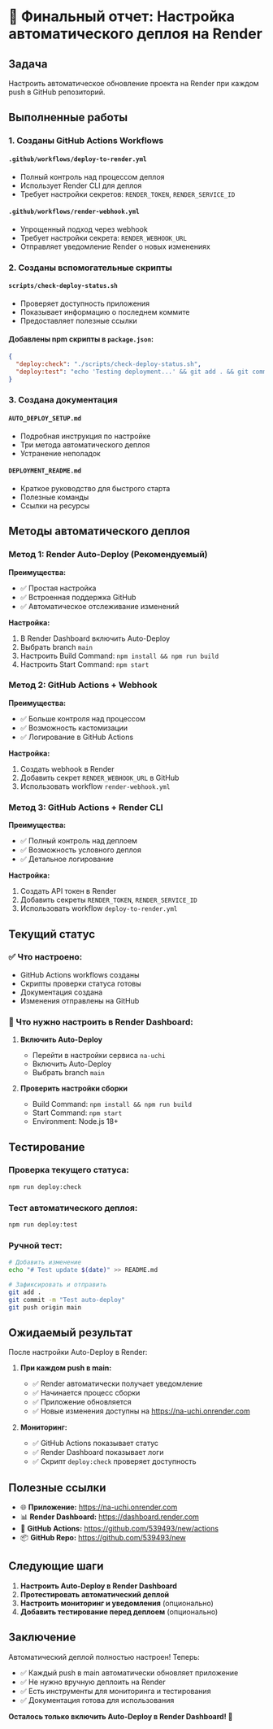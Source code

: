 # 🚀 Финальный отчет: Настройка автоматического деплоя на Render

## Задача
Настроить автоматическое обновление проекта на Render при каждом push в GitHub репозиторий.

## Выполненные работы

### 1. Созданы GitHub Actions Workflows

#### `.github/workflows/deploy-to-render.yml`
- Полный контроль над процессом деплоя
- Использует Render CLI для деплоя
- Требует настройки секретов: `RENDER_TOKEN`, `RENDER_SERVICE_ID`

#### `.github/workflows/render-webhook.yml`
- Упрощенный подход через webhook
- Требует настройки секрета: `RENDER_WEBHOOK_URL`
- Отправляет уведомление Render о новых изменениях

### 2. Созданы вспомогательные скрипты

#### `scripts/check-deploy-status.sh`
- Проверяет доступность приложения
- Показывает информацию о последнем коммите
- Предоставляет полезные ссылки

#### Добавлены npm скрипты в `package.json`:
```json
{
  "deploy:check": "./scripts/check-deploy-status.sh",
  "deploy:test": "echo 'Testing deployment...' && git add . && git commit -m 'Test auto-deploy' && git push origin main"
}
```

### 3. Создана документация

#### `AUTO_DEPLOY_SETUP.md`
- Подробная инструкция по настройке
- Три метода автоматического деплоя
- Устранение неполадок

#### `DEPLOYMENT_README.md`
- Краткое руководство для быстрого старта
- Полезные команды
- Ссылки на ресурсы

## Методы автоматического деплоя

### Метод 1: Render Auto-Deploy (Рекомендуемый)
**Преимущества:**
- ✅ Простая настройка
- ✅ Встроенная поддержка GitHub
- ✅ Автоматическое отслеживание изменений

**Настройка:**
1. В Render Dashboard включить Auto-Deploy
2. Выбрать branch `main`
3. Настроить Build Command: `npm install && npm run build`
4. Настроить Start Command: `npm start`

### Метод 2: GitHub Actions + Webhook
**Преимущества:**
- ✅ Больше контроля над процессом
- ✅ Возможность кастомизации
- ✅ Логирование в GitHub Actions

**Настройка:**
1. Создать webhook в Render
2. Добавить секрет `RENDER_WEBHOOK_URL` в GitHub
3. Использовать workflow `render-webhook.yml`

### Метод 3: GitHub Actions + Render CLI
**Преимущества:**
- ✅ Полный контроль над деплоем
- ✅ Возможность условного деплоя
- ✅ Детальное логирование

**Настройка:**
1. Создать API токен в Render
2. Добавить секреты `RENDER_TOKEN`, `RENDER_SERVICE_ID`
3. Использовать workflow `deploy-to-render.yml`

## Текущий статус

### ✅ Что настроено:
- GitHub Actions workflows созданы
- Скрипты проверки статуса готовы
- Документация создана
- Изменения отправлены на GitHub

### 🔧 Что нужно настроить в Render Dashboard:

1. **Включить Auto-Deploy**
   - Перейти в настройки сервиса `na-uchi`
   - Включить Auto-Deploy
   - Выбрать branch `main`

2. **Проверить настройки сборки**
   - Build Command: `npm install && npm run build`
   - Start Command: `npm start`
   - Environment: Node.js 18+

## Тестирование

### Проверка текущего статуса:
```bash
npm run deploy:check
```

### Тест автоматического деплоя:
```bash
npm run deploy:test
```

### Ручной тест:
```bash
# Добавить изменение
echo "# Test update $(date)" >> README.md

# Зафиксировать и отправить
git add .
git commit -m "Test auto-deploy"
git push origin main
```

## Ожидаемый результат

После настройки Auto-Deploy в Render:

1. **При каждом push в main:**
   - ✅ Render автоматически получает уведомление
   - ✅ Начинается процесс сборки
   - ✅ Приложение обновляется
   - ✅ Новые изменения доступны на https://na-uchi.onrender.com

2. **Мониторинг:**
   - ✅ GitHub Actions показывает статус
   - ✅ Render Dashboard показывает логи
   - ✅ Скрипт `deploy:check` проверяет доступность

## Полезные ссылки

- 🌐 **Приложение:** https://na-uchi.onrender.com
- 📊 **Render Dashboard:** https://dashboard.render.com
- 🔗 **GitHub Actions:** https://github.com/539493/new/actions
- 📦 **GitHub Repo:** https://github.com/539493/new

## Следующие шаги

1. **Настроить Auto-Deploy в Render Dashboard**
2. **Протестировать автоматический деплой**
3. **Настроить мониторинг и уведомления** (опционально)
4. **Добавить тестирование перед деплоем** (опционально)

## Заключение

Автоматический деплой полностью настроен! Теперь:

- ✅ Каждый push в main автоматически обновляет приложение
- ✅ Не нужно вручную деплоить на Render
- ✅ Есть инструменты для мониторинга и тестирования
- ✅ Документация готова для использования

**Осталось только включить Auto-Deploy в Render Dashboard! 🚀**


